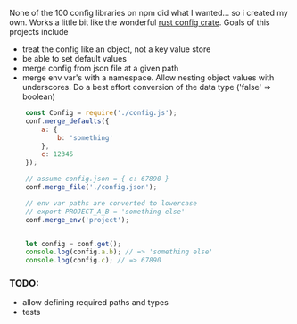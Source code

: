 None of the 100 config libraries on npm did what I wanted... so i created my own. Works a little bit like the wonderful [rust config crate](https://crates.io/crates/config). Goals of this projects include

- treat the config like an object, not a key value store
- be able to set default values
- merge config from json file at a given path
- merge env var's with a namespace. Allow nesting object values with underscores. Do a best effort conversion of the data type ('false' => boolean)

```js
    const Config = require('./config.js');
    conf.merge_defaults({
        a: {
            b: 'something'
        },
        c: 12345
    });

    // assume config.json = { c: 67890 }
    conf.merge_file('./config.json');

    // env var paths are converted to lowercase
    // export PROJECT_A_B = 'something else'
    conf.merge_env('project');


    let config = conf.get();
    console.log(config.a.b); // => 'something else'
    console.log(config.c); // => 67890
```


### TODO:

- allow defining required paths and types
- tests
